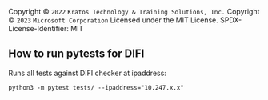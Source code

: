Copyright © `2022` `Kratos Technology & Training Solutions, Inc.`
Copyright © `2023` `Microsoft Corporation`
Licensed under the MIT License.
SPDX-License-Identifier: MIT

## How to run pytests for DIFI

Runs all tests against DIFI checker at ipaddress:

`python3 -m pytest tests/ --ipaddress="10.247.x.x"`
